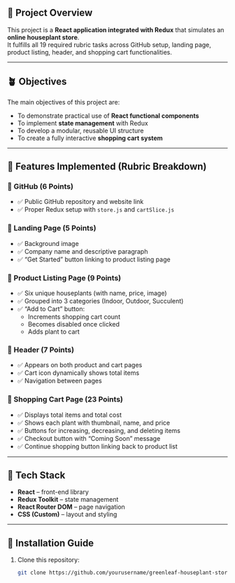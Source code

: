 ## 🧾 Project Overview
This project is a **React application integrated with Redux** that simulates an **online houseplant store**.  
It fulfills all 19 required rubric tasks across GitHub setup, landing page, product listing, header, and shopping cart functionalities.

---

## 🪴 Objectives
The main objectives of this project are:
- To demonstrate practical use of **React functional components**
- To implement **state management** with Redux
- To develop a modular, reusable UI structure
- To create a fully interactive **shopping cart system**

---

## 🧱 Features Implemented (Rubric Breakdown)

### 🔹 GitHub (6 Points)
- ✅ Public GitHub repository and website link  
- ✅ Proper Redux setup with `store.js` and `cartSlice.js`

### 🔹 Landing Page (5 Points)
- ✅ Background image  
- ✅ Company name and descriptive paragraph  
- ✅ “Get Started” button linking to product listing page  

### 🔹 Product Listing Page (9 Points)
- ✅ Six unique houseplants (with name, price, image)  
- ✅ Grouped into 3 categories (Indoor, Outdoor, Succulent)  
- ✅ “Add to Cart” button:
  - Increments shopping cart count  
  - Becomes disabled once clicked  
  - Adds plant to cart  

### 🔹 Header (7 Points)
- ✅ Appears on both product and cart pages  
- ✅ Cart icon dynamically shows total items  
- ✅ Navigation between pages  

### 🔹 Shopping Cart Page (23 Points)
- ✅ Displays total items and total cost  
- ✅ Shows each plant with thumbnail, name, and price  
- ✅ Buttons for increasing, decreasing, and deleting items  
- ✅ Checkout button with “Coming Soon” message  
- ✅ Continue shopping button linking back to product list  

---

## 🧩 Tech Stack
- **React** – front-end library  
- **Redux Toolkit** – state management  
- **React Router DOM** – page navigation  
- **CSS (Custom)** – layout and styling  

---

## 🧰 Installation Guide
1. Clone this repository:
   ```bash
   git clone https://github.com/yourusername/greenleaf-houseplant-store.git
